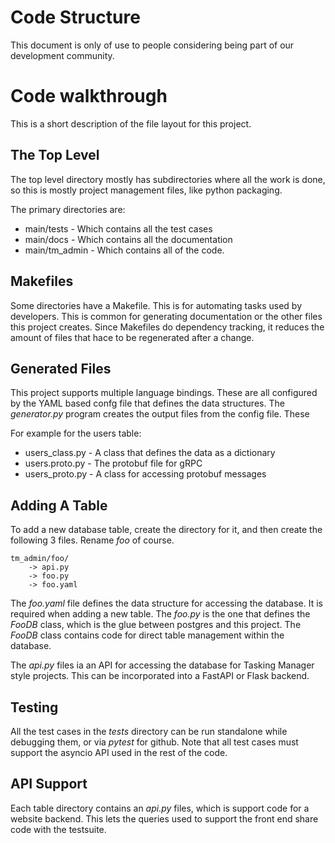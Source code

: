 # Code Structure

This document is only of use to people considering being part of our
development community.

# Code walkthrough

This is a short description of the file layout for this project.

## The Top Level

The top level directory mostly has subdirectories where all the work
is done, so this is mostly project management files, like python
packaging.

The primary directories are:

* main/tests - Which contains all the test cases
* main/docs - Which contains all the documentation
* main/tm_admin - Which contains all of the code.

## Makefiles

Some directories have a Makefile. This is for automating tasks used by
developers. This is common for generating documentation or the other
files this project creates. Since Makefiles do dependency tracking, it
reduces the amount of files that hace to be regenerated after a
change.

## Generated Files

This project supports multiple language bindings. These are all
configured by the YAML based confg file that defines the data
structures. The *generator.py* program creates the output files from
the config file. These

For example for the users table:

* users_class.py - A class that defines the data as a dictionary
* users.proto.py - The protobuf file for gRPC
* users_proto.py - A class for accessing protobuf messages
	
## Adding A Table

To add a new database table, create the directory for it, and then
create the following 3 files. Rename *foo* of course.

	tm_admin/foo/
		-> api.py
		-> foo.py
		-> foo.yaml

The *foo.yaml* file defines the data structure for accessing the
database. It is required when adding a new table. The *foo.py* is the
one that defines the *FooDB* class, which is the glue between postgres
and this project. The *FooDB* class contains code for direct table
management within the database.

The *api.py* files ia an API for accessing the database for Tasking
Manager style projects. This can be incorporated into a FastAPI or
Flask backend.

## Testing

All the test cases in the *tests* directory can be run standalone
while debugging them, or via *pytest* for github. Note that all test
cases must support the asyncio API used in the rest of the code.

## API Support

Each table directory contains an *api.py* files, which is support code
for a website backend. This lets the queries used to support the front
end share code with the testsuite.
